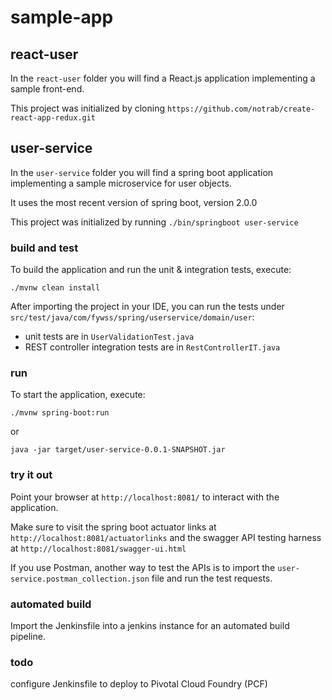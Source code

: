 # sample-app

## react-user

In the ``react-user`` folder you will find a React.js application implementing a sample front-end.

This project was initialized by cloning ``https://github.com/notrab/create-react-app-redux.git``

## user-service

In the ``user-service`` folder you will find a spring boot application implementing a sample microservice for user objects.

It uses the most recent version of spring boot, version 2.0.0

This project was initialized by running ``./bin/springboot user-service``

### build and test

To build the application and run the unit & integration tests, execute:
```
./mvnw clean install
```
After importing the project in your IDE, you can run the tests under ``src/test/java/com/fywss/spring/userservice/domain/user``:

* unit tests are in ``UserValidationTest.java``
* REST controller integration tests are in ``RestControllerIT.java``

### run

To start the application, execute:

```
./mvnw spring-boot:run
```

or

```
java -jar target/user-service-0.0.1-SNAPSHOT.jar
```

### try it out

Point your browser at ``http://localhost:8081/`` to interact with the application.

Make sure to visit the spring boot actuator links at ``http://localhost:8081/actuatorlinks`` and the swagger API testing harness at ``http://localhost:8081/swagger-ui.html``

If you use Postman, another way to test the APIs is to import the ``user-service.postman_collection.json`` file and run the test requests.


### automated build

Import the Jenkinsfile into a jenkins instance for an automated build pipeline.

### todo

configure Jenkinsfile to deploy to Pivotal Cloud Foundry (PCF)


